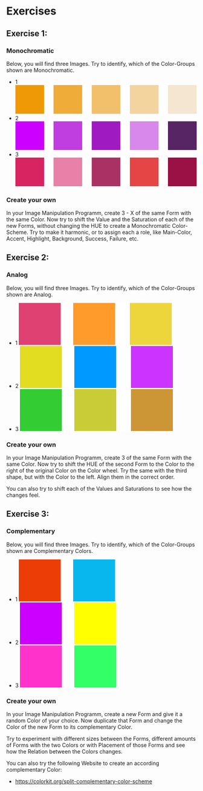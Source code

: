 # Exercises 

## Exercise 1:

### Monochromatic

Below, you will find three Images. Try to identify, which of the Color-Groups shown are Monochromatic.

- 1
![](img/excMono1.png)
- 2
![](img/excMono2.png)
- 3
![](img/excMono3.png)


### Create your own

In your Image Manipulation Programm, create 3 - X of the same Form with the same Color. Now try to shift the Value and the Saturation of each of the new Forms, without changing the HUE to create a Monochromatic Color-Scheme. Try to make it harmonic, or to assign each a role, like Main-Color, Accent, Highlight, Background, Success, Failure, etc.

## Exercise 2:

### Analog

Below, you will find three Images. Try to identify, which of the Color-Groups shown are Analog.

- 1
![](img/excAnalog1.png)
- 2
![](img/excAnalog2.png)
- 3
![](img/excAnalog3.png)


### Create your own

In your Image Manipulation Programm, create 3 of the same Form with the same Color. Now try to shift the HUE of the second Form to the Color to the right of the original Color on the Color wheel. Try the same with the third shape, but with the Color to the left. Align them in the correct order.

You can also try to shift each of the Values and Saturations to see how the changes feel.

## Exercise 3:

### Complementary

Below, you will find three Images. Try to identify, which of the Color-Groups shown are Complementary Colors.

- 1
![](img/excComplentary1.png)
- 2
![](img/excComplentary2.png)
- 3
![](img/excComplentary3.png)


### Create your own

In your Image Manipulation Programm, create a new Form and give it a random Color of your choice. Now duplicate that Form and change the Color of the new Form to its complementary Color.

Try to experiment with different sizes between the Forms, different amounts of Forms with the two Colors or with Placement of those Forms and see how the Relation between the Colors changes.

You can also try the following Website to create an according complementary Color:

- <https://colorkit.org/split-complementary-color-scheme>
